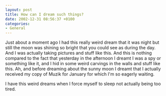 ```yaml
---
layout: post
title: How can I dream such things?
date: 2002-12-31 08:56:37 +0100
categories:
- General
---
```

Just about a moment ago I had this really weird dream that it was night but still the moon was shining so bright that you could see as during the day. And I was actually taking pictures and stuff like this. And this is nothing compared to the fact that yesterday in the afternoon I dreamt I was a spy or something like it, and I hid in some weird carvings in the walls and stuff like this. Ah, and before dreaming about the sunny moon I dreamt that I actually received my copy of Muzik for January for which I'm so eagerly waiting.

I have this weird dreams when I force myself to sleep not actually being too tired.

